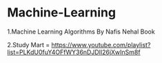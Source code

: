 # Machine-Learning

1.Machine Learning Algorithms By Nafis Nehal Book

2.Study Mart = https://www.youtube.com/playlist?list=PLKdU0fuY4OFfWY36nDJDlI26jXwInSm8f
